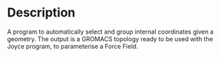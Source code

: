 Description
===========

A program to automatically select and group internal coordinates given a
geometry. The output is a GROMACS topology ready to be used with the Joyce
program, to parameterise a Force Field.
